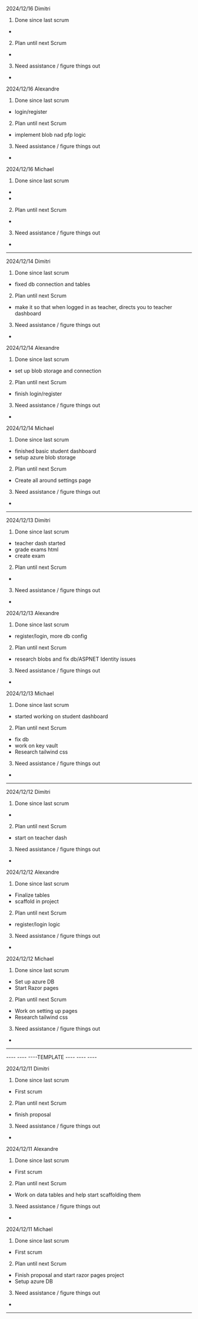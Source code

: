 2024/12/16 Dimitri
1. Done since last scrum
- 
2. Plan until next Scrum
- 
3. Need assistance / figure things out
- 

2024/12/16 Alexandre
1. Done since last scrum
- login/register
2. Plan until next Scrum
-  implement blob nad pfp logic
3. Need assistance / figure things out
- 

2024/12/16 Michael
1. Done since last scrum
- 
- 
2. Plan until next Scrum
- 
3. Need assistance / figure things out
- 
________________________________________________________________________________________

2024/12/14 Dimitri
1. Done since last scrum
- fixed db connection and tables
2. Plan until next Scrum
- make it so that when logged in as teacher, directs you to teacher dashboard
3. Need assistance / figure things out
- 

2024/12/14 Alexandre
1. Done since last scrum
- set up blob storage and connection
2. Plan until next Scrum
-  finish login/register
3. Need assistance / figure things out
- 

2024/12/14 Michael
1. Done since last scrum
- finished basic student dashboard
- setup azure blob storage
2. Plan until next Scrum
- Create all around settings page
3. Need assistance / figure things out
- 
________________________________________________________________________________________


2024/12/13 Dimitri
1. Done since last scrum
- teacher dash started
- grade exams html
- create exam
2. Plan until next Scrum
- 
3. Need assistance / figure things out
- 

2024/12/13 Alexandre
1. Done since last scrum
- register/login, more db config
2. Plan until next Scrum
-  research blobs and fix db/ASPNET Identity issues
3. Need assistance / figure things out
- 

2024/12/13 Michael
1. Done since last scrum
- started working on student dashboard
2. Plan until next Scrum
- fix db
- work on key vault
- Research tailwind css
3. Need assistance / figure things out
- 
________________________________________________________________________________________


2024/12/12 Dimitri
1. Done since last scrum
- 
2. Plan until next Scrum
- start on teacher dash
3. Need assistance / figure things out
- 

2024/12/12 Alexandre
1. Done since last scrum
- Finalize tables
- scaffold in project
2. Plan until next Scrum
-  register/login logic
3. Need assistance / figure things out
- 

2024/12/12 Michael
1. Done since last scrum
- Set up azure DB
- Start Razor pages
2. Plan until next Scrum
- Work on setting up pages
- Research tailwind css
3. Need assistance / figure things out
- 
________________________________________________________________________________________


---- ---- ----TEMPLATE ---- ---- ----
   
2024/12/11 Dimitri
1. Done since last scrum
- First scrum
2. Plan until next Scrum
- finish proposal
3. Need assistance / figure things out
- 

2024/12/11 Alexandre
1. Done since last scrum
- First scrum
2. Plan until next Scrum
- Work on data tables and help start scaffolding them
3. Need assistance / figure things out
- 

2024/12/11 Michael
1. Done since last scrum
- First scrum
2. Plan until next Scrum
- Finish proposal and start razor pages project
- Setup azure DB
3. Need assistance / figure things out
- 
________________________________________________________________________________________
